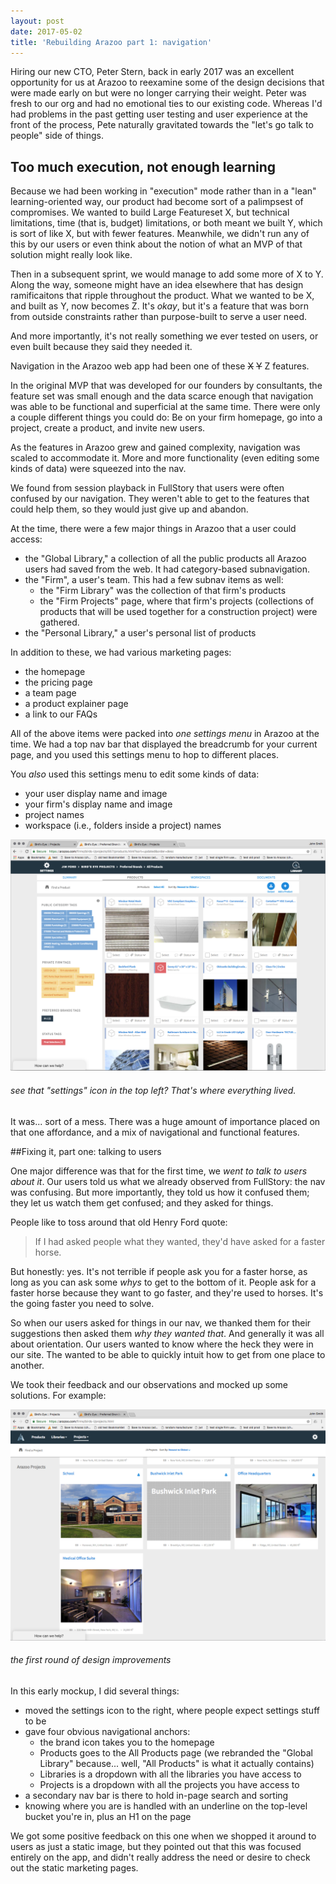 ```yaml
---
layout: post
date: 2017-05-02
title: 'Rebuilding Arazoo part 1: navigation'
---
```


Hiring our new CTO, Peter Stern, back in early 2017 was an excellent opportunity for us at Arazoo to reexamine some of the design decisions that were made early on but were no longer carrying their weight. Peter was fresh to our org and had no emotional ties to our existing code. Whereas I'd had problems in the past getting user testing and user experience at the front of the process, Pete naturally gravitated towards the "let's go talk to people" side of things.

## Too much execution, not enough learning

Because we had been working in "execution" mode rather than in a "lean" learning-oriented way, our product had become sort of a palimpsest of compromises. We wanted to build Large Featureset X, but technical limitations, time (that is, budget) limitations, or both meant we built Y, which is sort of like X, but with fewer features. Meanwhile, we didn't run any of this by our users or even think about the notion of what an MVP of that solution might really look like.

Then in a subsequent sprint, we would manage to add some more of X to Y. Along the way, someone might have an idea elsewhere that has design ramificaitons that ripple throughout the product. What we wanted to be X, and built as Y, now becomes Z. It's _okay_, but it's a feature that was born from outside constraints rather than purpose-built to serve a user need.

And more importantly, it's not really something we ever tested on users, or even built because they said they needed it.

Navigation in the Arazoo web app had been one of these ~~X~~ ~~Y~~ Z features.

In the original MVP that was developed for our founders by consultants, the feature set was small enough and the data scarce enough that navigation was able to be functional and superficial at the same time. There were only a couple different things you could do: Be on your firm homepage, go into a project, create a product, and invite new users.

As the features in Arazoo grew and gained complexity, navigation was scaled to accommodate it. More and more functionality (even editing some kinds of data) were squeezed into the nav.

We found from session playback in FullStory that users were often confused by our navigation. They weren't able to get to the features that could help them, so they would just give up and abandon.

At the time, there were a few major things in Arazoo that a user could access:

- the "Global Library," a collection of all the public products all Arazoo users had saved from the web. It had category-based subnavigation.
- the "Firm", a user's team. This had a few subnav items as well: 
  - the "Firm Library" was the collection of that firm's products
  - the "Firm Projects" page, where that firm's projects (collections of products that will be used together for a construction project) were gathered. 
- the "Personal Library," a user's personal list of products

In addition to these, we had various marketing pages:

- the homepage
- the pricing page
- a team page
- a product explainer page
- a link to our FAQs

All of the above items were packed into _one settings menu_ in Arazoo at the time. We had a top nav bar that displayed the breadcrumb for your current page, and you used this settings menu to hop to different places.

You _also_ used this settings menu to edit some kinds of data:

- your user display name and image
- your firm's display name and image
- project names
- workspace (i.e., folders inside a project) names

![](/images/2018/05/13/old-nav.png)

###### see that "settings" icon in the top left? That's where everything lived.

It was... sort of a mess. There was a huge amount of importance placed on that one affordance, and a mix of navigational and functional features.

##Fixing it, part one: talking to users

One major difference was that for the first time, we _went to talk to users about it_. Our users told us what we already observed from FullStory: the nav was confusing. But more importantly, they told us how it confused them; they let us watch them get confused; and they asked for things.

People like to toss around that old Henry Ford quote:

> If I had asked people what they wanted, they'd have asked for a faster horse.

But honestly: yes. It's not terrible if people ask you for a faster horse, as long as you can ask some _whys_ to get to the bottom of it. People ask for a faster horse because they want to go faster, and they're used to horses. It's the going faster you need to solve. 

So when our users asked for things in our nav, we thanked them for their suggestions then asked them _why they wanted that_. And generally it was all about orientation. Our users wanted to know where the heck they were in our site. The wanted to be able to quickly intuit how to get from one place to another. 

We took their feedback and our observations and mocked up some solutions. For example:

![](/images/2018/05/13/new-nav-1.png)

###### the first round of design improvements

In this early mockup, I did several things:
- moved the settings icon to the right, where people expect settings stuff to be
- gave four obvious navigational anchors:
  - the brand icon takes you to the homepage
  - Products goes to the All Products page (we rebranded the "Global Library" because... well, "All Products" is what it actually contains)
  - Libraries is a dropdown with all the libraries you have access to
  - Projects is a dropdown with all the projects you have access to
- a secondary nav bar is there to hold in-page search and sorting
- knowing where you are is handled with an underline on the top-level bucket you're in, plus an H1 on the page

We got some positive feedback on this one when we shopped it around to users as just a static image, but they pointed out that this was focused entirely on the app, and didn't really address the need or desire to check out the static marketing pages. 